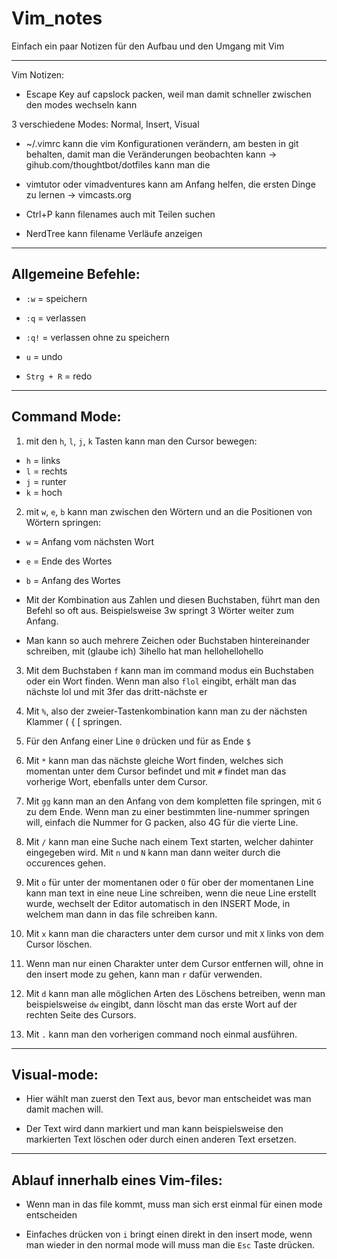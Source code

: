 # Vim_notes

Einfach ein paar Notizen für den Aufbau und den Umgang mit Vim

***

Vim Notizen:

- Escape Key auf capslock packen, weil man damit schneller zwischen den modes wechseln kann

3 verschiedene Modes: Normal, Insert, Visual

- ~/.vimrc kann die vim Konfigurationen verändern, am besten in git behalten, damit man die Veränderungen beobachten kann
	-> gihub.com/thoughtbot/dotfiles kann man die

- vimtutor oder vimadventures kann am Anfang helfen, die ersten Dinge zu lernen
	-> vimcasts.org

- Ctrl+P kann filenames auch mit Teilen suchen
- NerdTree kann filename Verläufe anzeigen

***
## Allgemeine Befehle:

- `:w` = speichern

- `:q` = verlassen

- `:q!` = verlassen ohne zu speichern

- `u` = undo

- `Strg + R` = redo

***

## Command Mode:

1. mit den `h`, `l`, `j`, `k` Tasten kann man den Cursor bewegen:

- `h` = links
- `l` = rechts
- `j` = runter
- `k` = hoch

2. mit `w`, `e`, `b` kann man zwischen den Wörtern und an die Positionen von Wörtern springen:

- `w` = Anfang vom nächsten Wort
- `e` = Ende des Wortes
- `b` = Anfang des Wortes

- Mit der Kombination aus Zahlen und diesen Buchstaben, führt man den Befehl so oft aus. Beispielsweise 3w springt 3 Wörter weiter zum Anfang.

- Man kann so auch mehrere Zeichen oder Buchstaben hintereinander schreiben, mit (glaube ich) 3ihello hat man hellohellohello

3. Mit dem Buchstaben `f` kann man im command modus ein Buchstaben oder ein Wort finden. Wenn man also `flol` eingibt, erhält man das nächste lol und mit 3fer das dritt-nächste er

3. Mit `%`, also der zweier-Tastenkombination kann man zu der nächsten Klammer ( { [ springen.

4. Für den Anfang einer Line `0` drücken und für as Ende `$`

5. Mit `*` kann man das nächste gleiche Wort finden, welches sich momentan unter dem Cursor befindet und mit `#` findet man das vorherige Wort, ebenfalls unter dem Cursor.

6. Mit `gg` kann man an den Anfang von dem kompletten file springen, mit `G` zu dem Ende. Wenn man zu einer bestimmten line-nummer springen will, einfach die Nummer for G packen, also 4G für die vierte Line.

7. Mit `/` kann man eine Suche nach einem Text starten, welcher dahinter eingegeben wird. Mit `n` und `N` kann man dann weiter durch die occurences gehen.

8. Mit `o` für unter der momentanen oder `O` für ober der momentanen Line kann man text in eine neue Line schreiben, wenn die neue Line erstellt wurde, wechselt der Editor automatisch in den INSERT Mode, in welchem man dann in das file schreiben kann.

9. Mit `x` kann man die characters unter dem cursor und mit `X` links von dem Cursor löschen.

10. Wenn man nur einen Charakter unter dem Cursor entfernen will, ohne in den insert mode zu gehen, kann man `r` dafür verwenden.

11. Mit `d` kann man alle möglichen Arten des Löschens betreiben, wenn man beispielsweise `dw` eingibt, dann löscht man das erste Wort auf der rechten Seite des Cursors.

12. Mit `.` kann man den vorherigen command noch einmal ausführen.

***

## Visual-mode:

- Hier wählt man zuerst den Text aus, bevor man entscheidet was man damit machen will.

- Der Text wird dann markiert und man kann beispielsweise den markierten Text löschen oder durch einen anderen Text ersetzen.

***

## Ablauf innerhalb eines Vim-files:

- Wenn man in das file kommt, muss man sich erst einmal für einen mode entscheiden

- Einfaches drücken von `i` bringt einen direkt in den insert mode, wenn man wieder in den normal mode will muss man die `Esc` Taste drücken.